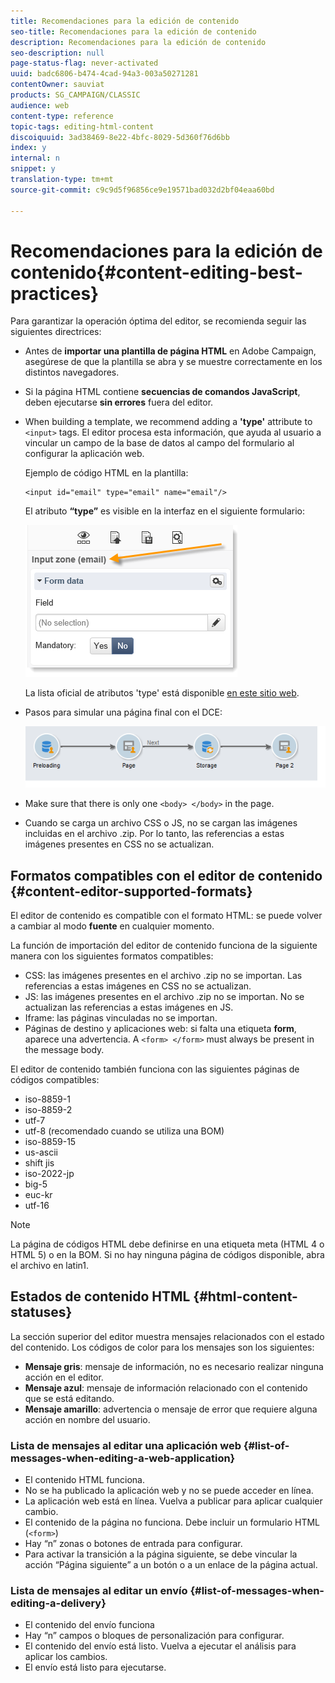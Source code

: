 ```yaml
---
title: Recomendaciones para la edición de contenido
seo-title: Recomendaciones para la edición de contenido
description: Recomendaciones para la edición de contenido
seo-description: null
page-status-flag: never-activated
uuid: badc6806-b474-4cad-94a3-003a50271281
contentOwner: sauviat
products: SG_CAMPAIGN/CLASSIC
audience: web
content-type: reference
topic-tags: editing-html-content
discoiquuid: 3ad38469-8e22-4bfc-8029-5d360f76d6bb
index: y
internal: n
snippet: y
translation-type: tm+mt
source-git-commit: c9c9d5f96856ce9e19571bad032d2bf04eaa60bd

---
```



# Recomendaciones para la edición de contenido{#content-editing-best-practices}

Para garantizar la operación óptima del editor, se recomienda seguir las siguientes directrices:

* Antes de **importar una plantilla de página HTML** en Adobe Campaign, asegúrese de que la plantilla se abra y se muestre correctamente en los distintos navegadores.
* Si la página HTML contiene **secuencias de comandos JavaScript**, deben ejecutarse **sin errores** fuera del editor.
* When building a template, we recommend adding a **&#39;type&#39;** attribute to `<input>` tags. El editor procesa esta información, que ayuda al usuario a vincular un campo de la base de datos al campo del formulario al configurar la aplicación web.

   Ejemplo de código HTML en la plantilla:

   ```
   <input id="email" type="email" name="email"/>
   ```

   El atributo **“type”** es visible en la interfaz en el siguiente formulario:

   ![](assets/dce_sidebar_inputtypechanges.png)

   La lista oficial de atributos &#39;type&#39; está disponible [en este sitio web](https://www.w3schools.com/tags/att_input_type.asp).

* Pasos para simular una página final con el DCE:

   ![](assets/dce_enchainement.png)

* Make sure that there is only one `<body> </body>` in the page.
* Cuando se carga un archivo CSS o JS, no se cargan las imágenes incluidas en el archivo .zip. Por lo tanto, las referencias a estas imágenes presentes en CSS no se actualizan.

## Formatos compatibles con el editor de contenido {#content-editor-supported-formats}

El editor de contenido es compatible con el formato HTML: se puede volver a cambiar al modo **fuente** en cualquier momento.

La función de importación del editor de contenido funciona de la siguiente manera con los siguientes formatos compatibles:

* CSS: las imágenes presentes en el archivo .zip no se importan. Las referencias a estas imágenes en CSS no se actualizan.
* JS: las imágenes presentes en el archivo .zip no se importan. No se actualizan las referencias a estas imágenes en JS.
* Iframe: las páginas vinculadas no se importan.
* Páginas de destino y aplicaciones web: si falta una etiqueta **form**, aparece una advertencia. A `<form> </form>` must always be present in the message body.

El editor de contenido también funciona con las siguientes páginas de códigos compatibles:

* iso-8859-1
* iso-8859-2
* utf-7
* utf-8 (recomendado cuando se utiliza una BOM)
* iso-8859-15
* us-ascii
* shift jis
* iso-2022-jp
* big-5
* euc-kr
* utf-16

>[!NOTE]
>
>La página de códigos HTML debe definirse en una etiqueta meta (HTML 4 o HTML 5) o en la BOM. Si no hay ninguna página de códigos disponible, abra el archivo en latin1.

## Estados de contenido HTML {#html-content-statuses}

La sección superior del editor muestra mensajes relacionados con el estado del contenido. Los códigos de color para los mensajes son los siguientes:

* **Mensaje gris**: mensaje de información, no es necesario realizar ninguna acción en el editor.
* **Mensaje azul**: mensaje de información relacionado con el contenido que se está editando.
* **Mensaje amarillo**: advertencia o mensaje de error que requiere alguna acción en nombre del usuario.

### Lista de mensajes al editar una aplicación web {#list-of-messages-when-editing-a-web-application}

* El contenido HTML funciona.
* No se ha publicado la aplicación web y no se puede acceder en línea.
* La aplicación web está en línea. Vuelva a publicar para aplicar cualquier cambio.
* El contenido de la página no funciona. Debe incluir un formulario HTML (`<form>`)
* Hay “n” zonas o botones de entrada para configurar.
* Para activar la transición a la página siguiente, se debe vincular la acción “Página siguiente” a un botón o a un enlace de la página actual.

### Lista de mensajes al editar un envío {#list-of-messages-when-editing-a-delivery}

* El contenido del envío funciona
* Hay “n” campos o bloques de personalización para configurar.
* El contenido del envío está listo. Vuelva a ejecutar el análisis para aplicar los cambios.
* El envío está listo para ejecutarse.

